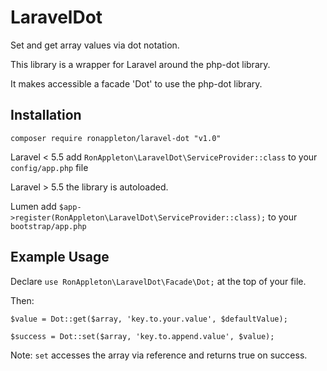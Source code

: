 # LaravelDot

Set and get array values via dot notation.

This library is a wrapper for Laravel around the php-dot library.

It makes accessible a facade 'Dot' to use the php-dot library.

## Installation

```composer require ronappleton/laravel-dot "v1.0"```

Laravel < 5.5 add ```RonAppleton\LaravelDot\ServiceProvider::class``` to your ```config/app.php``` file

Laravel > 5.5 the library is autoloaded.

Lumen add ```$app->register(RonAppleton\LaravelDot\ServiceProvider::class);``` to your ```bootstrap/app.php```

## Example Usage

Declare ```use RonAppleton\LaravelDot\Facade\Dot;``` at the top of your file.

Then:

```$value = Dot::get($array, 'key.to.your.value', $defaultValue);```

```$success = Dot::set($array, 'key.to.append.value', $value);```

Note: ```set``` accesses the array via reference and returns true on success.
